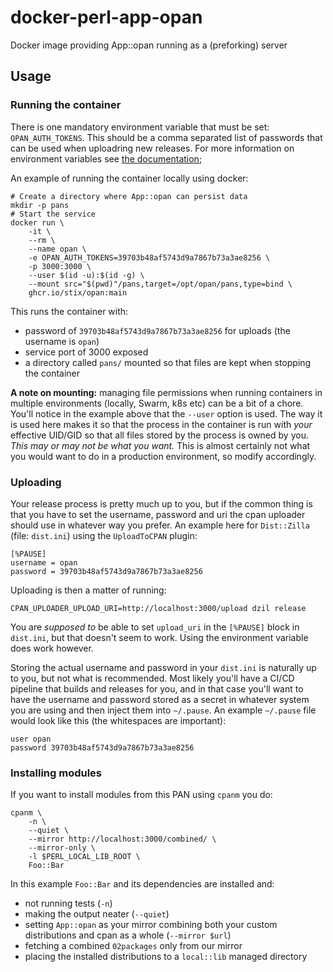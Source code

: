 # docker-perl-app-opan
Docker image providing App::opan running as a (preforking) server

## Usage

### Running the container
There is one mandatory environment variable that must be set: `OPAN_AUTH_TOKENS`. This should be a comma separated list of passwords that can be used when uploadring new releases. For more information on environment variables see [the documentation](https://metacpan.org/dist/App-opan/view/script/opan#uploads);

An example of running the container locally using docker:

```
# Create a directory where App::opan can persist data
mkdir -p pans
# Start the service
docker run \
    -it \
    --rm \
    --name opan \
    -e OPAN_AUTH_TOKENS=39703b48af5743d9a7867b73a3ae8256 \
    -p 3000:3000 \
    --user $(id -u):$(id -g) \
    --mount src="$(pwd)"/pans,target=/opt/opan/pans,type=bind \
    ghcr.io/stix/opan:main
```

This runs the container with:

 - password of `39703b48af5743d9a7867b73a3ae8256` for uploads (the username is `opan`)
 - service port of 3000 exposed
 - a directory called `pans/` mounted so that files are kept when stopping the container

**A note on mounting:** managing file permissions when running containers in multiple environments (locally, Swarm, k8s etc) can be a bit of a chore. You'll notice in the example above that the `--user` option is used. The way it is used here makes it so that the process in the container is run with *your* effective UID/GID so that all files stored by the process is owned by you. *This may or may not be what you want.* This is almost certainly not what you would want to do in a production environment, so modify accordingly.

### Uploading
Your release process is pretty much up to you, but if the common thing is that you have to set the username, password and uri the cpan uploader should use in whatever way you prefer. An example here for `Dist::Zilla` (file: `dist.ini`) using the `UploadToCPAN` plugin:

```
[%PAUSE]
username = opan
password = 39703b48af5743d9a7867b73a3ae8256
```

Uploading is then a matter of running:
```
CPAN_UPLOADER_UPLOAD_URI=http://localhost:3000/upload dzil release
```

You are _supposed to_ be able to set `upload_uri` in the `[%PAUSE]` block in `dist.ini`, but that doesn't seem to work. Using the environment variable does work however.

Storing the actual username and password in your `dist.ini` is naturally up to you, but not what is recommended. Most likely you'll have a CI/CD pipeline that builds and releases for you, and in that case you'll want to have the username and password stored as a secret in whatever system you are using and then inject them into `~/.pause`. An example `~/.pause` file would look like this (the whitespaces are important):

```
user opan
password 39703b48af5743d9a7867b73a3ae8256
```

### Installing modules
If you want to install modules from this PAN using `cpanm` you do:

```
cpanm \
    -n \
    --quiet \
    --mirror http://localhost:3000/combined/ \
    --mirror-only \
    -l $PERL_LOCAL_LIB_ROOT \
    Foo::Bar
```

In this example `Foo::Bar` and its dependencies are installed and:
 - not running tests (`-n`)
 - making the output neater (`--quiet`)
 - setting `App::opan` as your mirror combining both your custom distributions and cpan as a whole (`--mirror $url`)
 - fetching a combined `02packages` only from our mirror
 - placing the installed distributions to a `local::lib` managed directory

